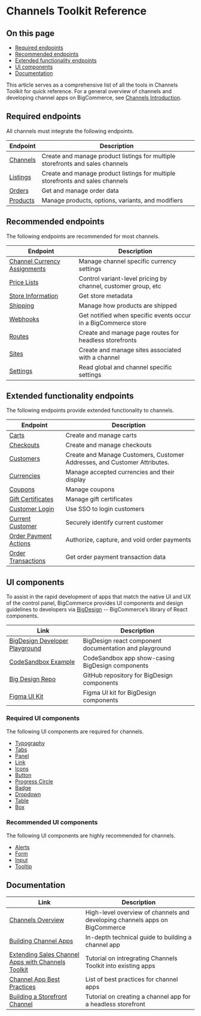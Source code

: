 # Channels Toolkit Reference

<!-- https://developer.bigcommerce.com/api-docs/channels/guide/channels-toolkit-reference -->

<div class="otp" id="no-index">

## On this page

 - [Required endpoints](#required-endpoints)
 - [Recommended endpoints](#recommended-endpoints)
 - [Extended functionality endpoints](#extended-functionality-endpoints)
 - [UI components](#ui-components)
 - [Documentation](#documentation)

</div>

This article serves as a comprehensive list of all the tools in Channels Toolkit for quick reference. For a general overview of channels and developing channel apps on BigCommerce, see [Channels Introduction](https://developer.bigcommerce.com/api-docs/channels/overview).

## Required endpoints

All channels must integrate the following endpoints.

| Endpoint                                                                                        | Description                                                                    |
| ----------------------------------------------------------------------------------------------- | ------------------------------------------------------------------------------ |
| [Channels](https://developer.bigcommerce.com/api-reference/cart-checkout/channels-listings-api) | Create and manage product listings for multiple storefronts and sales channels |
| [Listings](https://developer.bigcommerce.com/api-reference/cart-checkout/channels-listings-api) | Create and manage product listings for multiple storefronts and sales channels |
| [Orders](https://developer.bigcommerce.com/api-reference/store-management/orders)               | Get and manage order data                                                      |
| [Products](https://developer.bigcommerce.com/api-reference/catalog/catalog-api)                 | Manage products, options, variants, and modifiers                              |

## Recommended endpoints

The following endpoints are recommended for most channels.

| Endpoint                                                                                                    | Description                                                    |
| ----------------------------------------------------------------------------------------------------------- | -------------------------------------------------------------- |
| [Channel Currency Assignments](https://developer.bigcommerce.com/api-reference/store-management/channels/channel-currency-assignments)|Manage channel specific currency settings|
| [Price Lists](https://developer.bigcommerce.com/api-reference/store-management/price-lists)                 | Control variant-level pricing by channel, customer group, etc  |
| [Store Information](https://developer.bigcommerce.com/api-reference/store-management/store-information-api) | Get store metadata                                             |
| [Shipping](https://developer.bigcommerce.com/api-reference/store-management/shipping-api)                   | Manage how products are shipped                                |
| [Webhooks](https://developer.bigcommerce.com/api-reference/webhooks)                                        | Get notified when specific events occur in a BigCommerce store |
| [Routes](https://developer.bigcommerce.com/api-reference/cart-checkout/sites-routes-api)                    | Create and manage page routes for headless storefronts         |
| [Sites](https://developer.bigcommerce.com/api-reference/cart-checkout/sites-routes-api)                     | Create and manage sites associated with a channel              |
| [Settings](https://developer.bigcommerce.com/api-reference/store-management/settings)                       | Read global and channel specific settings                      |

## Extended functionality endpoints

The following endpoints provide extended functionality to channels.

| Endpoint | Description |
|-|-|
|[Carts](https://developer.bigcommerce.com/api-reference/cart-checkout/server-server-cart-api)|Create and manage carts|
|[Checkouts](https://developer.bigcommerce.com/api-reference/cart-checkout/server-server-checkout-api)|Create and manage checkouts|
|[Customers](https://developer.bigcommerce.com/api-reference/store-management/customers-v3)|Create and Manage Customers, Customer Addresses, and Customer Attributes.|
|[Currencies](https://developer.bigcommerce.com/api-reference/store-management/currency-api)|Manage accepted currencies and their display|
|[Coupons](https://developer.bigcommerce.com/api-reference/store-management/marketing)|Manage coupons|
|[Gift Certificates](https://developer.bigcommerce.com/api-reference/store-management/marketing)|Manage gift certificates|
|[Customer Login](https://developer.bigcommerce.com/api-docs/customers/customer-login-api)|Use SSO to login customers|
|[Current Customer](https://developer.bigcommerce.com/api-docs/customers/current-customer-api)|Securely identify current customer|
|[Order Payment Actions](https://developer.bigcommerce.com/api-reference/orders/orders-transactions-api)|Authorize, capture, and void order payments|
|[Order Transactions](https://developer.bigcommerce.com/api-reference/orders/orders-transactions-api)|Get order payment transaction data|

## UI components

To assist in the rapid development of apps that match the native UI and UX of the control panel, BigCommerce provides UI components and design guidelines to developers via [BigDesign](https://developer.bigcommerce.com/big-design/) -- BigCommerce’s library of React components.

| Link | Description |
|-|-|
|[BigDesign Developer Playground](https://developer.bigcommerce.com/big-design/)| BigDesign react component documentation and playground |
|[CodeSandbox Example](https://codesandbox.io/s/github/bigcommerce/big-design/tree/%40bigcommerce/examples%400.6.0/packages/examples)| CodeSandbox app show-casing BigDesign components|
|[Big Design Repo](https://github.com/bigcommerce/big-design)|GitHub repository for BigDesign components|
|[Figma UI Kit](https://www.figma.com/file/jTVuUkiZ1j3rux8WHG4IKK/BigDesign-UI-Kit?node-id=0%3A1)|Figma UI kit for BigDesign components|

### Required UI components

The following UI components are required for channels.

- [Typography](https://developer.bigcommerce.com/big-design/typography)
- [Tabs](https://developer.bigcommerce.com/big-design/tabs)
- [Panel](https://developer.bigcommerce.com/big-design/panel)
- [Link](https://developer.bigcommerce.com/big-design/link)
- [Icons](https://developer.bigcommerce.com/big-design/icons)
- [Button](https://developer.bigcommerce.com/big-design/button)
- [Progress Circle](https://developer.bigcommerce.com/big-design/progress-circle)
- [Badge](https://developer.bigcommerce.com/big-design/badge)
- [Dropdown](https://developer.bigcommerce.com/big-design/dropdown)
- [Table](https://developer.bigcommerce.com/big-design/table)
- [Box](https://developer.bigcommerce.com/big-design/box)

### Recommended UI components

The following UI components are highly recommended for channels.

- [Alerts](https://developer.bigcommerce.com/big-design/alert)
- [Form](https://developer.bigcommerce.com/big-design/form)
- [Input](https://developer.bigcommerce.com/big-design/input)
- [Tooltip](https://developer.bigcommerce.com/big-design/tooltip)

## Documentation

| Link | Description |
|-|-|
|[Channels Overview](https://developer.bigcommerce.com/api-docs/channels/channels-overview)|High-level overview of channels and developing channels apps on BigCommerce|
|[Building Channel Apps](https://developer.bigcommerce.com/api-docs/channels/building-channel-apps)|In-depth technical guide to building a channel app|
|[Extending Sales Channel Apps with Channels Toolkit](https://developer.bigcommerce.com/api-docs/channels/guide/extending-existing-apps)|Tutorial on intregrating Channels Toolkit into existing apps|
|[Channel App Best Practices](https://developer.bigcommerce.com/api-docs/channels/guide/channel-app-best-practices)|List of best practices for channel apps|
|[Building a Storefront Channel](https://developer.bigcommerce.com/api-docs/channels/tutorials/storefront)|Tutorial on creating a channel app for a headless storefront|
